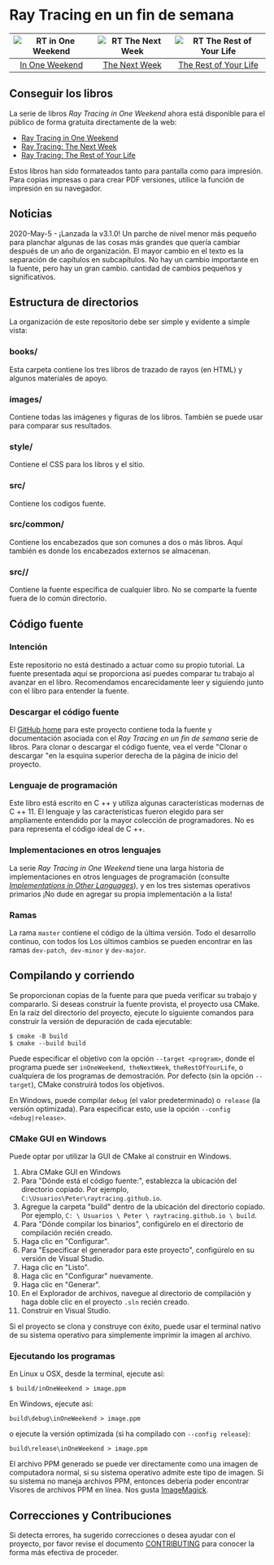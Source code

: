 Ray Tracing en un fin de semana
====================================================================================================

| ![RT in One Weekend][cover1] | ![RT The Next Week][cover2] | ![RT The Rest of Your Life][cover3] |
|:----------------------------:|:---------------------------:|:-----------------------------------:|
|   [In One Weekend][book1]    |   [The Next Week][book2]    |   [The Rest of Your Life][book3]    |


Conseguir los libros
------------------
La serie de libros _Ray Tracing in One Weekend_ ahora está disponible para el público de forma gratuita directamente
de la web:

  - [Ray Tracing in One Weekend][web1]
  - [Ray Tracing: The Next Week][web2]
  - [Ray Tracing: The Rest of Your Life][web3]

Estos libros han sido formateados tanto para pantalla como para impresión. Para copias impresas o para crear PDF versiones, utilice la función de impresión en su navegador.

Noticias
-----
2020-May-5 - ¡Lanzada la v3.1.0! Un parche de nivel menor más pequeño para planchar algunas de las cosas más grandes que quería cambiar después de un año de organización. El mayor cambio en el texto es la separación de capítulos en subcapítulos. No hay un cambio importante en la fuente, pero hay un gran cambio. cantidad de cambios pequeños y significativos.


Estructura de directorios
-------------------
La organización de este repositorio debe ser simple y evidente a simple vista:

### books/
Esta carpeta contiene los tres libros de trazado de rayos (en HTML) y algunos materiales de apoyo.

### images/
Contiene todas las imágenes y figuras de los libros. También se puede usar para comparar sus resultados.

### style/
Contiene el CSS para los libros y el sitio.

### src/
Contiene los codigos fuente.

### src/common/
Contiene los encabezados que son comunes a dos o más libros. Aquí también es donde los encabezados externos se almacenan.

### src/<book>/
Contiene la fuente específica de cualquier libro. No se comparte la fuente fuera de lo común directorio.


Código fuente
-----------
### Intención
Este repositorio no está destinado a actuar como su propio tutorial. La fuente presentada aquí se proporciona así puedes comparar tu trabajo al avanzar en el libro. Recomendamos encarecidamente leer y
siguiendo junto con el libro para entender la fuente.


### Descargar el código fuente
El [GitHub home][] para este proyecto contiene toda la fuente y documentación asociada con el _Ray
Tracing en un fin de semana_ serie de libros. Para clonar o descargar el código fuente, vea el verde "Clonar o descargar "en la esquina superior derecha de la página de inicio del proyecto.

### Lenguaje de programación
Este libro está escrito en C ++ y utiliza algunas características modernas de C ++ 11. El lenguaje y las características fueron elegido para ser ampliamente entendido por la mayor colección de programadores. No es para representa el código ideal de C ++.

### Implementaciones en otros lenguajes
La serie _Ray Tracing in One Weekend_ tiene una larga historia de implementaciones en otros lenguages de 
programación (consulte [_Implementations in Other Languages_][implementations]), y en los tres
sistemas operativos primarios ¡No dude en agregar su propia implementación a la lista!

### Ramas
La rama `master` contiene el código de la última versión. Todo el desarrollo continuo, con todos los
Los últimos cambios se pueden encontrar en las ramas `dev-patch`,` dev-minor` y `dev-major`.


Compilando y corriendo
---------------------
Se proporcionan copias de la fuente para que pueda verificar su trabajo y compararlo. Si deseas construir
la fuente provista, el proyecto usa CMake. En la raíz del directorio del proyecto, ejecute lo siguiente
comandos para construir la versión de depuración de cada ejecutable:

    $ cmake -B build
    $ cmake --build build

Puede especificar el objetivo con la opción `--target <program>`, donde el programa puede ser `inOneWeekend`,` theNextWeek`, `theRestOfYourLife`, o cualquiera de los programas de demostración. Por defecto (sin la opción `--target`), CMake construirá todos los objetivos.

En Windows, puede compilar `debug` (el valor predeterminado) o` release` (la versión optimizada). Para
especificar esto, use la opción `--config <debug|release>`.

### CMake GUI en Windows
Puede optar por utilizar la GUI de CMake al construir en Windows.

1. Abra CMake GUI en Windows
2. Para "Dónde está el código fuente:", establezca la ubicación del directorio copiado. Por ejemplo,
    `C:\Usuarios\Peter\raytracing.github.io`.
3. Agregue la carpeta "build" dentro de la ubicación del directorio copiado. Por ejemplo,
    `C: \ Usuarios \ Peter \ raytracing.github.io \ build`.
4. Para "Dónde compilar los binarios", configúrelo en el directorio de compilación recién creado.
5. Haga clic en "Configurar".
6. Para "Especificar el generador para este proyecto", configúrelo en su versión de Visual Studio.
7. Haga clic en "Listo".
8. Haga clic en "Configurar" nuevamente.
9. Haga clic en "Generar".
10. En el Explorador de archivos, navegue al directorio de compilación y haga doble clic en el proyecto `.sln` recién creado.
11. Construir en Visual Studio.

Si el proyecto se clona y construye con éxito, puede usar el terminal nativo de su sistema operativo para simplemente imprimir la imagen al archivo.

### Ejecutando los programas

En Linux u OSX, desde la terminal, ejecute así:

    $ build/inOneWeekend > image.ppm

En Windows, ejecute así:

    build\debug\inOneWeekend > image.ppm

o ejecute la versión optimizada (si ha compilado con `--config release`):

    build\release\inOneWeekend > image.ppm

El archivo PPM generado se puede ver directamente como una imagen de computadora normal, si su sistema operativo admite este tipo de imagen. Si su sistema no maneja archivos PPM, entonces debería poder encontrar Visores de archivos PPM en línea. Nos gusta [ImageMagick][].


Correcciones y Contribuciones
----------------------------
Si detecta errores, ha sugerido correcciones o desea ayudar con el proyecto, por favor
revise el documento [CONTRIBUTING][] para conocer la forma más efectiva de proceder.



[book1]:            books/RayTracingInOneWeekend.html
[book2]:            books/RayTracingTheNextWeek.html
[book3]:            books/RayTracingTheRestOfYourLife.html
[CONTRIBUTING]:     ./CONTRIBUTING.md
[cover1]:           images/RTOneWeekend-small.jpg
[cover2]:           images/RTNextWeek-small.jpg
[cover3]:           images/RTRestOfYourLife-small.jpg
[GitHub home]:      https://github.com/kurganpsp/raytracing_raw.github.io
[ImageMagick]:      https://imagemagick.org/
[web1]:             https://raytracing.github.io/books/RayTracingInOneWeekend.html
[web2]:             https://raytracing.github.io/books/RayTracingTheNextWeek.html
[web3]:             https://raytracing.github.io/books/RayTracingTheRestOfYourLife.html
[implementations]:  https://github.com/RayTracing/raytracing.github.io/wiki/Implementations-in-Other-Languages
